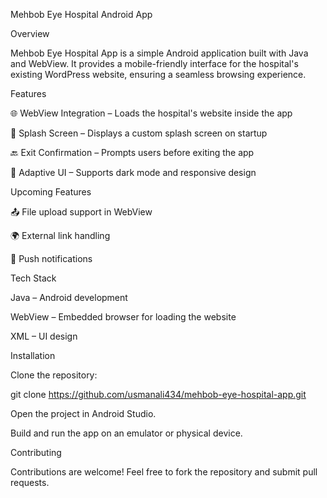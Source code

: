 Mehbob Eye Hospital Android App

Overview

Mehbob Eye Hospital App is a simple Android application built with Java and WebView. It provides a mobile-friendly interface for the hospital's existing WordPress website, ensuring a seamless browsing experience.

Features

🌐 WebView Integration – Loads the hospital's website inside the app

🎨 Splash Screen – Displays a custom splash screen on startup

🔙 Exit Confirmation – Prompts users before exiting the app

📱 Adaptive UI – Supports dark mode and responsive design

Upcoming Features

📤 File upload support in WebView

🌍 External link handling

🔔 Push notifications

Tech Stack

Java – Android development

WebView – Embedded browser for loading the website

XML – UI design

Installation

Clone the repository:

git clone https://github.com/usmanali434/mehbob-eye-hospital-app.git

Open the project in Android Studio.

Build and run the app on an emulator or physical device.

Contributing

Contributions are welcome! Feel free to fork the repository and submit pull requests.
